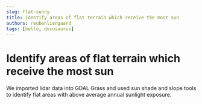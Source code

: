 ```yaml
---
slug: flat-sunny
title: Identify areas of flat terrain which receive the most sun
authors: reubenliengaard
tags: [hello, docusaurus]
---
```


# Identify areas of flat terrain which receive the most sun
We imported lidar data into GDAL Grass and used sun shade and slope tools to identify flat areas with above average annual sunlight exposure.


